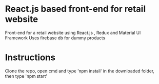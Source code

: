 # React.js based front-end for retail website

Front-end for a retail website using React.js , Redux and Material UI Framework
Uses firebase db for dummy products

# Instructions

Clone the repo, open cmd and type 'npm install' in the downloaded folder, then type 'npm start'
